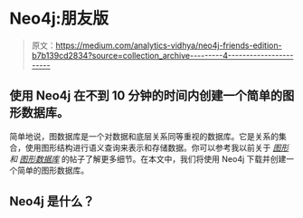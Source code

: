 # Neo4j:朋友版

> 原文：<https://medium.com/analytics-vidhya/neo4j-friends-edition-b7b139cd2834?source=collection_archive---------4----------------------->

## 使用 Neo4j 在不到 10 分钟的时间内创建一个简单的图形数据库。

简单地说，图数据库是一个对数据和底层关系同等重视的数据库。它是关系的集合，使用图形结构进行语义查询来表示和存储数据。你可以参考我以前关于 [*图形*](/@parlarselen/introduction-to-graphs-44c4356212c7) *和* [*图形数据库*](/analytics-vidhya/a-brief-look-at-graph-databases-d65b00f9c349) 的帖子了解更多细节。在本文中，我们将使用 Neo4j 下载并创建一个简单的图形数据库。

## Neo4j 是什么？